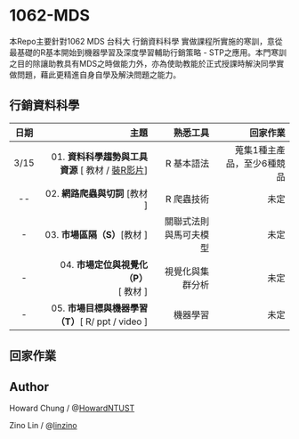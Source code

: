 




# 1062-MDS
本Repo主要針對1062  MDS  台科大 行銷資料科學 實做課程所實施的寒訓，意從最基礎的R基本開始到機器學習及深度學習輔助行銷策略 - STP之應用。本門寒訓之目的除讓助教具有MDS之時做能力外，亦為使助教能於正式授課時解決同學實做問題，藉此更精進自身自學及解決問題之能力。


## 行銷資料科學
| 日期   | 主題 | 熟悉工具 | 回家作業|
|:-------------:|-------------:| -------------:| -------------:| 
| 3/15 |01. <strong>資料科學趨勢與工具資源</strong> [ 教材 /   [裝R影片](https://www.youtube.com/watch?v=-FIGt2JuQmE&list=PLRwlRpYDDfLAIcufU_tcGEAI3DbngMrY_)]| R 基本語法 | 蒐集1種主產品，至少6種競品
|--| 02. <strong>網路爬蟲與切詞</strong> [教材  ]|R 爬蟲技術 |未定|
|-| 03. <strong> 市場區隔（S）</strong>[教材 ]| 關聯式法則與馬可夫模型 |未定|
|-| 04. <strong>市場定位與視覺化（P）</strong><br />[ 教材 ]| 視覺化與集群分析 |未定|
|-| 05. <strong>市場目標與機器學習（T）</strong>[ R/ ppt /  video ]|機器學習|未定|


## 回家作業

	
## Author
Howard Chung / @[HowardNTUST](https://github.com/HowardNTUST)

Zino Lin / @[linzino](https://github.com/linzion)

